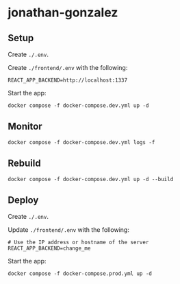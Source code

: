 # jonathan-gonzalez

## Setup

Create `./.env`.

Create `./frontend/.env` with the following:

```
REACT_APP_BACKEND=http://localhost:1337
```

Start the app:

```
docker compose -f docker-compose.dev.yml up -d
```

## Monitor

```
docker compose -f docker-compose.dev.yml logs -f
```

## Rebuild

```
docker compose -f docker-compose.dev.yml up -d --build
```

## Deploy

Create `./.env`.

Update `./frontend/.env` with the following:

```
# Use the IP address or hostname of the server
REACT_APP_BACKEND=change_me
```

Start the app:

```
docker compose -f docker-compose.prod.yml up -d
```
